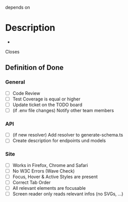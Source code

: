 depends on 

# Description

- 

Closes 

## Definition of Done

### General

- [ ] Code Review
- [ ] Test Coverage is equal or higher
- [ ] Update ticket on the TODO board
- [ ] (if .env file changes) Notify other team members

### API

- [ ] (if new resolver) Add resolver to generate-schema.ts
- [ ] Create description for endpoints und models

### Site

- [ ] Works in Firefox, Chrome and Safari
- [ ] No W3C Errors (Wave Check)
- [ ] Focus, Hover & Active Styles are present
- [ ] Correct Tab Order
- [ ] All relevant elements are focusable
- [ ] Screen reader only reads relevant infos (no SVGs, ...)